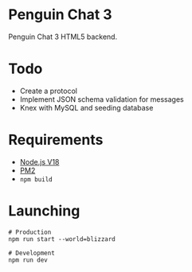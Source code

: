 # Penguin Chat 3

Penguin Chat 3 HTML5 backend.

# Todo

* Create a protocol
* Implement JSON schema validation for messages
* Knex with MySQL and seeding database

# Requirements

* [Node.js V18](https://nodejs.org/en/download/current/)
* [PM2](https://pm2.keymetrics.io/)
* `npm build`

# Launching

```
# Production
npm run start --world=blizzard

# Development
npm run dev
```